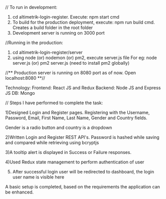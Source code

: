 // To run in development: 
   1) cd altimetrik-login-register. Execute: npm start cmd
   2) To build for the production deployment, execute: npm run build cmd. 
      Creates a build folder in the root folder
   3) Development server is running on 3000 port

//Running in the production:
   1) cd altimetrik-login-register/server
   2) using node (or) nodemon (or) pm2, execute server.js file
      For eg: node server.js
                  (or)
              pm2 server.js (need to install pm2 globally)

//** 
   Production server is running on 8080 port as of now.
   Open localhost:8080
**//

Technology:
    Frontend: React JS and Redux
    Backend: Node JS and Express JS
    DB: Mongo 

// Steps I have performed to complete the task:

 1)Designed Login and Register pages.
   Registering with the 
   Username, Password, Email, First Name, Last Name, Gender and Country fields.
   
   Gender is a radio button and country is a dropdown

 2)Written Login and Register REST API's.
   Password is hashed while saving and compared while retrieving using bcryptjs

 3)A tooltip alert is displayed in Success or Failure responses.

 4)Used Redux state management to perform authentication of user

 5) After successful login user will be redirected to dashboard, the login user name is visible here

A basic setup is completed, based on the requirements the application can be enhanced.

 
  